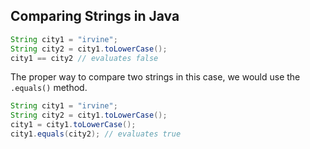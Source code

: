 
## Comparing Strings in Java

```java
String city1 = "irvine";
String city2 = city1.toLowerCase();
city1 == city2 // evaluates false
```

The proper way to compare two strings in this case, we would use the `.equals()` method.


```java
String city1 = "irvine";
String city2 = city1.toLowerCase();
city1 = city1.toLowerCase();
city1.equals(city2); // evaluates true
```
